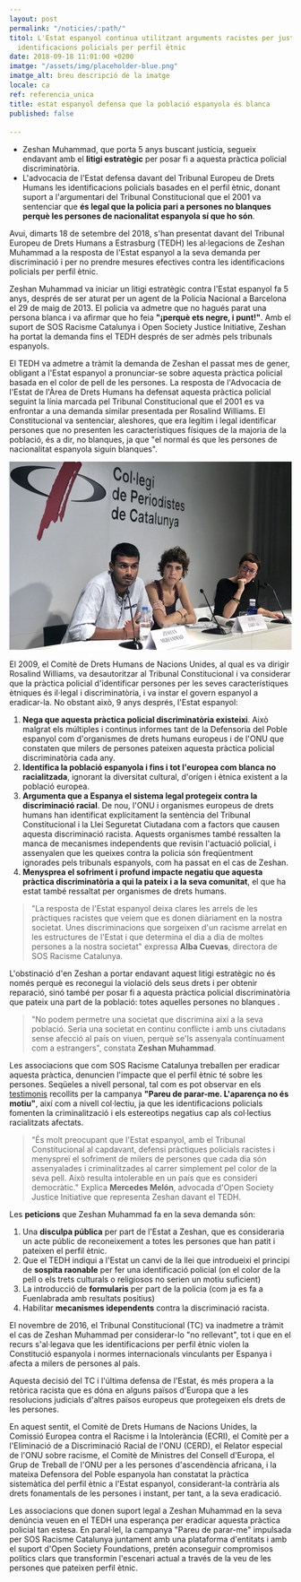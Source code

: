 ```yaml
---
layout: post
permalink: "/noticies/:path/"
titol: L'Estat espanyol continua utilitzant arguments racistes per justificar les
  identificacions policials per perfil ètnic
date: 2018-09-18 11:01:00 +0200
imatge: "/assets/img/placeholder-blue.png"
imatge_alt: breu descripció de la imatge
locale: ca
ref: referencia_unica
title: estat espanyol defensa que la població espanyola és blanca
published: false

---
```

* Zeshan Muhammad, que porta 5 anys buscant justícia, segueix endavant amb el **litigi estratègic** per posar fi a aquesta pràctica policial discriminatòria.
* L'advocacia de l'Estat defensa davant del Tribunal Europeu de Drets Humans les identificacions policials basades en el perfil ètnic, donant suport a l'argumentari del Tribunal Constitucional que el 2001 va sentenciar que **és legal que la policia pari a persones no blanques perquè les persones de nacionalitat espanyola sí que ho són**.

Avui, dimarts 18 de setembre del 2018, s'han presentat davant del Tribunal Europeu de Drets Humans a Estrasburg (TEDH) les al·legacions de Zeshan Muhammad a la resposta de l'Estat espanyol a la seva demanda per discriminació i per no prendre mesures efectives contra les identificacions policials per perfil ètnic.

Zeshan Muhammad va iniciar un litigi estratègic contra l'Estat espanyol fa 5 anys, després de ser aturat per un agent de la Policia Nacional a Barcelona el 29 de maig de 2013. El policia va admetre que no hagués parat una persona blanca i va afirmar que ho feia **"¡perquè ets negre, i punt!"**. Amb el suport de SOS Racisme Catalunya i Open Society Justice Initiative, Zeshan ha portat la demanda fins el TEDH després de ser admès pels tribunals espanyols.

El TEDH va admetre a tràmit la demanda de Zeshan el passat mes de gener, obligant a l'Estat espanyol a pronunciar-se sobre aquesta pràctica policial basada en el color de pell de les persones. La resposta de l'Advocacia de l'Estat de l'Àrea de Drets Humans ha defensat aquesta pràctica policial seguint la línia marcada pel Tribunal Constitucional que el 2001 es va enfrontar a una demanda similar presentada per Rosalind Williams. El Constitucional va sentenciar, aleshores, que era legítim i legal identificar persones que no presenten les característiques físiques de la majoria de la població, és a dir, no blanques, ja que "el normal és que les persones de nacionalitat espanyola siguin blanques".

![Zeshan Muhammad exposa la seva decepció en aquest procés de més de 5 anys | David Bou, La Directa](/assets/img/LaDirecta_ImatgeRdP_20180918.jpg "Zeshan Muhammad en la Roda de Premsa celebrada al Col·legi de Periodistes")

El 2009, el Comitè de Drets Humans de Nacions Unides, al qual es va dirigir Rosalind Williams, va desautoritzar al Tribunal Constitucional i va considerar que la pràctica policial d'identificar persones per les seves característiques ètniques és il·legal i discriminatòria, i va instar el govern espanyol a eradicar-la. No obstant això, 9 anys després, l'Estat espanyol:

1. **Nega que aquesta pràctica policial discriminatòria existeixi**. Això malgrat els múltiples i continus informes tant de la Defensoria del Poble espanyol com d'organismes de drets humans europeus i de l'ONU que constaten que milers de persones pateixen aquesta pràctica policial discriminatòria cada any.
2. **Identifica la població espanyola i fins i tot l'europea com blanca no racialitzada**, ignorant la diversitat cultural, d'orígen i ètnica existent a la població europea.
3. **Argumenta que a Espanya el sistema legal protegeix contra la discriminació racial**. De nou, l'ONU i organismes europeus de drets humans han identificat explícitament la sentència del Tribunal Constitucional i la Llei Seguretat Ciutadana com a factors que causen aquesta discriminació racista. Aquests organismes també ressalten la manca de mecanismes independents que revisin l'actuació policial, i assenyalen que les queixes contra la policia són freqüentment ignorades pels tribunals espanyols, com ha passat en el cas de Zeshan.
4. **Menysprea el sofriment i profund impacte negatiu que aquesta pràctica discriminatòria a qui la pateix i a la seva comunitat**, el que ha estat també ressaltat per organismes de drets humans.

> "La resposta de l'Estat espanyol deixa clares les arrels de les pràctiques racistes que veiem que es donen diàriament en la nostra societat. Unes discriminacions que sorgeixen d'un racisme arrelat en les estructures de l'Estat i que determina el dia a dia de moltes persones a la nostra societat" expressa **Alba Cuevas**, directora de SOS Racisme Catalunya.

L'obstinació d'en Zeshan a portar endavant aquest litigi estratègic no és només perquè es reconegui la violació dels seus drets i per obtenir reparació, sinó també per posar fi a aquesta pràctica policial discriminatòria que pateix una part de la població: totes aquelles persones no blanques . 

> "No podem permetre una societat que discrimina així a la seva població. Seria una societat en continu conflicte i amb uns ciutadans sense afecció al país on viuen, perquè se'ls assenyala contínuament com a estrangers", constata **Zeshan Muhammad**.

Les associacions que com SOS Racisme Catalunya treballen per eradicar aquesta pràctica, denuncien l'impacte que el perfil ètnic té sobre les persones. Seqüeles a nivell personal, tal com es pot observar en els [testimonis](https://www.pareudepararme.org/testimonis/) recollits per la campanya **"Pareu de parar-me. L'aparença no és motiu"**, així com a nivell col·lectiu, ja que les identificacions policials fomenten la criminalització i els estereotips negatius cap als col·lectius racialitzats afectats.

> "És molt preocupant que l'Estat espanyol, amb el Tribunal Constitucional al capdavant, defensi pràctiques policials racistes i menyspreï el sofriment de milers de persones que cada dia són assenyalades i criminalitzades al carrer simplement pel color de la seva pell. Això resulta intolerable en un país que es consideri democràtic." Explica **Mercedes Melón**, advocada d'Open Society Justice Initiative que representa Zeshan davant el TEDH.

Les **peticions** que Zeshan Muhammad fa en la seva demanda són:

1. Una **disculpa pública** per part de l'Estat a Zeshan, que es consideraria un acte públic de reconeixement a totes les persones que han patit i pateixen el perfil ètnic.
2. Que el TEDH indiqui a l'Estat un canvi de la llei que introdueixi el principi de **sospita raonable** per fer una identificació policial (on el color de la pell o els trets culturals o religiosos no serien un motiu suficient)
3. La introducció de **formularis** per part de la policia (com ja es fa a Fuenlabrada amb resultats positius)
4. Habilitar **mecanismes idependents** contra la discriminació racista.

El novembre de 2016, el Tribunal Constitucional (TC) va inadmetre a tràmit el cas de Zeshan Muhammad per considerar-lo "no rellevant", tot i que en el recurs s'al·legava que les identificacions per perfil ètnic violen la Constitució espanyola i normes internacionals vinculants per Espanya i afecta a milers de persones al país.

Aquesta decisió del TC i l'última defensa de l'Estat, és més propera a la retòrica racista que es dóna en alguns països d'Europa que a les resolucions judicials d'altres països europeus que protegeixen els drets de les persones.

En aquest sentit, el Comitè de Drets Humans de Nacions Unides, la Comissió Europea contra el Racisme i la Intolerància (ECRI), el Comitè per a l'Eliminació de a Discriminació Racial de l'ONU (CERD), el Relator especial de l'ONU sobre racisme, el Comitè de Ministres del Consell d'Europa, el Grup de Treball de l'ONU per a les persones d'ascendència africana, i la mateixa Defensora del Poble espanyola han constatat la pràctica sistemàtica del perfil ètnic a l'Estat espanyol, considerant-la contrària als drets fonamentals de les persones i instant, per tant, a la seva eradicació. 

Les associacions que donen suport legal a Zeshan Muhammad en la seva denúncia veuen en el TEDH una esperança per eradicar aquesta pràctica policial tan estesa. En paral·lel, la campanya "Pareu de parar-me" impulsada per SOS Racisme Catalunya juntament amb una plataforma d'entitats i amb el suport d'Open Society Foundations, pretén aconseguir compromisos polítics clars que transformin l'escenari actual a través de la veu de les persones que pateixen perfil ètnic.